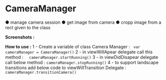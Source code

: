 # CameraManager
● manage camera session 
● get image from camera 
● cropp image from a rect given to the class

**Screenshots :** 

**How to use :**
1 - Create a variable of class Camera Manager :
`  var cameraManager = CameraManager() `
2 - in viewWillApear delegate call this method : 
`   cameraManager.startRunning() `
3 - in viewDidDisapear delegate call below method :
` cameraManager.stopRunning() `
4 - to support landscape transitions add below code to viewWillTransition Delegate : 
` cameraManager.transitionCamera() `
